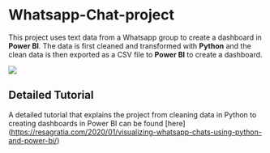 # Whatsapp-Chat-project
This project uses text data from a Whatsapp group to create a dashboard in **Power BI**. The data is first cleaned and transformed with **Python** and the clean data is then exported as a CSV file to **Power BI** to create a dashboard.


![](https://resagratia.com/wp-content/uploads/2020/01/Resagratia-WhatsApp-Chat-Background-960x531.png)

## Detailed Tutorial

A detailed tutorial that explains the project from cleaning data in Python to creating dashboards in Power BI can be found [here] (https://resagratia.com/2020/01/visualizing-whatsapp-chats-using-python-and-power-bi/)

